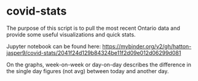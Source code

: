 # covid-stats

The purpose of this script is to pull the most recent Ontario data and provide some useful visualizations and quick stats.

Jupyter notebook can be found here: https://mybinder.org/v2/gh/hatton-jasper9/covid-stats/2041f24d129b84324be11f2d09e012d06299d081

On the graphs, week-on-week or day-on-day describes the difference in the single day figures (not avg) between today and another day.
